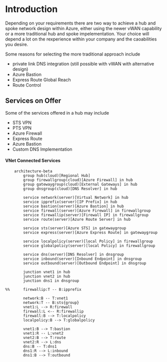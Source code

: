# Introduction
Depending on your requirements there are two way to achieve a hub and spoke network design within Azure, either using the newer vWAN capability or a more traditional hub and spoke impelementation.  Your choice will depend a lot on the rexperience within your company and the caoabilities you desire.

Some reasons for selecting the more traditional approach include
- private link DNS integration (still possible with vWAN with alternative design)
- Azure Bastion
- Express Route Global Reach
- Route Control

## Services on Offer
Some of the services offered in a hub may include
- STS VPN
- PTS VPN
- Azure Firewall
- Express Route
- Azure Bastion
- Custom DNS Implementation

#### VNet Connected Services
```mermaid
	architecture-beta
		group hub(cloud)[Regional Hub]
		group firewallgroup(cloud)[Azure Firewall] in hub
		group gatewaygroup(cloud)[External Gateways] in hub
		group dnsgroup(cloud)[DNS Resolver] in hub

		service network(server)[Virtual Network] in hub
		service ipprefix(server)[IP Prefix] in hub
		service bastion(server)[Azure Bastion] in hub
		service firewall(server)[Azure Firewall] in firewallgroup
		service firewallip(server)[Firewall IP] in firewallgroup
		service route(server)[Azure Route Server] in hub

		service sts(server)[Azure STS] in gatewaygroup
		service express(server)[Azure Express Route] in gatewaygroup

		service localpolicy(server)[local Policy] in firewallgroup
		service globalpolicy(server)[local Policy] in firewallgroup

		service dns(server)[DNS Resolver] in dnsgroup
		service inbound(server)[Inbound Endpoint] in dnsgroup
		service outbound(server)[Outbound Endpoint] in dnsgroup

		junction vnet1 in hub
		junction vnet2 in hub
		junction dns1 in dnsgroup

%%		firewallip:T -- B:ipprefix

		network:B -- T:vnet1
		network:T -- B:sts{group}
		vnet1:L --> R:firewall
		firewall:L <-- R:firewallip
		firewall:B --> T:localpolicy
		localpolicy:B --> T:globalpolicy

		vnet1:B --> T:bastion
		vnet1:R -- L:vnet2
		vnet2:B --> T:route
		vnet2:R --> L:dns
		dns:B -- T:dns1
		dns1:R --> L:inbound
		dns1:B --> T:outbound
```
